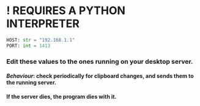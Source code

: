 # ! REQUIRES A PYTHON INTERPRETER 
    
```python
HOST: str = "192.168.1.1"
PORT: int = 1413
```
### Edit these values to the ones running on your desktop server.

#### ___Behaviour___: check periodically for clipboard changes, and sends them to the running server.
#### If the server dies, the program dies with it.